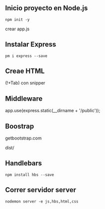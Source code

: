 

## Inicio proyecto en Node.js

```
npm init -y
```

crear app.js


## Instalar Express

```
pm i express --save
```

## Creae HTML

(!+Tab) con snipper


## Middleware
app.use(express.static(__dirname + '/public'));


## Boostrap

getbootstrap.com

dist/

## Handlebars

```
npm install hbs --save
```

## Correr servidor server

```
nodemon server -e js,hbs,html,css
```